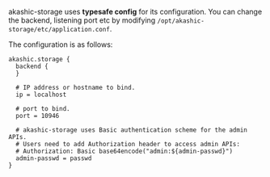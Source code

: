 akashic-storage uses **typesafe config** for its configuration. You can change the backend, listening port etc by modifying `/opt/akashic-storage/etc/application.conf`.

The configuration is as follows:

```
akashic.storage {
  backend {
  }

  # IP address or hostname to bind.
  ip = localhost

  # port to bind.
  port = 10946

  # akashic-storage uses Basic authentication scheme for the admin APIs.
  # Users need to add Authorization header to access admin APIs:
  # Authorization: Basic base64encode("admin:${admin-passwd}")
  admin-passwd = passwd
}
```
